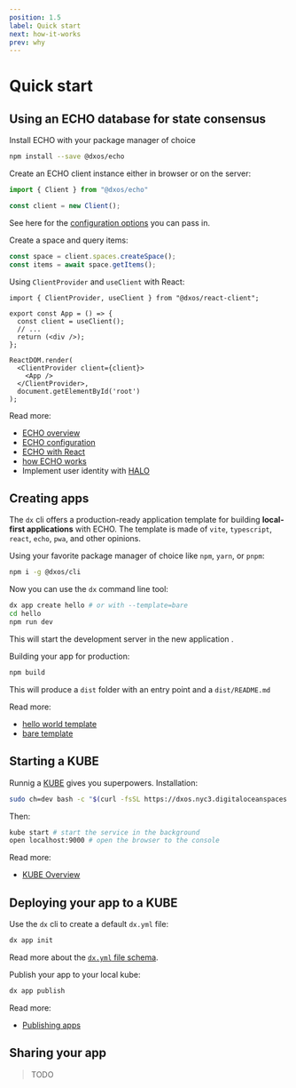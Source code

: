 ```yaml
---
position: 1.5
label: Quick start
next: how-it-works
prev: why
---
```

# Quick start
## Using an ECHO database for state consensus
Install ECHO with your package manager of choice
```bash
npm install --save @dxos/echo
```
Create an ECHO client instance either in browser or on the server:
```ts
import { Client } from "@dxos/echo"

const client = new Client();
```
See here for the [configuration options](/docs/echo/configuration) you can pass in.

Create a space and query items:
```ts
const space = client.spaces.createSpace();
const items = await space.getItems();
```

Using `ClientProvider` and `useClient` with React:
```tsx
import { ClientProvider, useClient } from "@dxos/react-client";

export const App = () => {
  const client = useClient();
  // ...
  return (<div />);
};

ReactDOM.render(
  <ClientProvider client={client}>
    <App />
  </ClientProvider>,
  document.getElementById('root')
);
```

Read more:
- [ECHO overview](/docs/echo/overview)
- [ECHO configuration](/docs/echo/configuration)
- [ECHO with React](/docs/echo/react)
- [how ECHO works](/docs/echo/how-echo-works)
- Implement user identity with [HALO](/docs/halo/overview)

## Creating apps
The `dx` cli offers a production-ready application template for building **local-first applications** with ECHO. The template is made of `vite`, `typescript`, `react`, `echo`, `pwa`, and other opinions. 

Using your favorite package manager of choice like `npm`, `yarn`, or `pnpm`:
```bash
npm i -g @dxos/cli 
```
Now you can use the `dx` command line tool:
```bash
dx app create hello # or with --template=bare
cd hello
npm run dev
```
This will start the development server in the new application .

Building your app for production:
```bash
npm build
```
This will produce a `dist` folder with an entry point and a `dist/README.md`

Read more:
- [hello world template](https://)
- [bare template](https://)

## Starting a KUBE
Runnig a [KUBE](/docs/kube/overview) gives you superpowers. Installation:
```bash
sudo ch=dev bash -c "$(curl -fsSL https://dxos.nyc3.digitaloceanspaces.com/install.sh)"
```
Then:
```bash
kube start # start the service in the background
open localhost:9000 # open the browser to the console
```
Read more:
- [KUBE Overview](/docs/kube/overview)

## Deploying your app to a KUBE
Use the `dx` cli to create a default `dx.yml` file:
```bash
dx app init
```
Read more about the [`dx.yml` file schema](/docs/kube/dx-yml-file).

Publish your app to your local kube:
```bash
dx app publish
```
Read more:
- [Publishing apps](kube/publishing)

## Sharing your app
> TODO